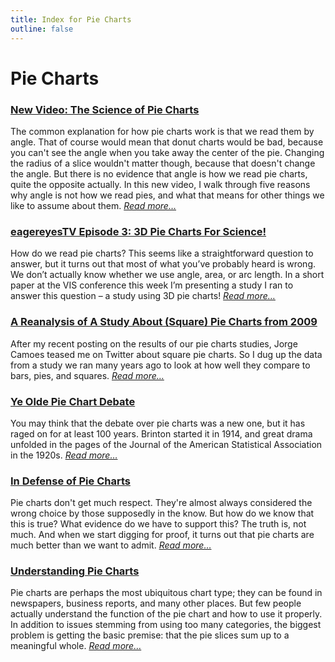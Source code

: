```yaml
---
title: Index for Pie Charts
outline: false
---
```


# Pie Charts

### <a href="/blog/2021/new-video-the-science-of-pie-charts">New Video: The Science of Pie Charts</a>
The common explanation for how pie charts work is that we read them by angle. That of course would mean that donut charts would be bad, because you can't see the angle when you take away the center of the pie. Changing the radius of a slice wouldn't matter though, because that doesn't change the angle. But there is no evidence that angle is how we read pie charts, quite the opposite actually. In this new video, I walk through five reasons why angle is not how we read pies, and what that means for other things we like to assume about them. _<a href="/blog/2021/new-video-the-science-of-pie-charts">Read more…</a>_

### <a href="/blog/2019/eagereyestv-episode-3-3d-pie-charts-for-science">eagereyesTV Episode 3: 3D Pie Charts For Science!</a>
How do we read pie charts? This seems like a straightforward question to answer, but it turns out that most of what you’ve probably heard is wrong. We don’t actually know whether we use angle, area, or arc length. In a short paper at the VIS conference this week I’m presenting a study I ran to answer this question – a study using 3D pie charts! _<a href="/blog/2019/eagereyestv-episode-3-3d-pie-charts-for-science">Read more…</a>_

### <a href="/blog/2016/a-reanalysis-of-a-study-about-square-pie-charts-from-2009">A Reanalysis of A Study About (Square) Pie Charts from 2009</a>
After my recent posting on the results of our pie charts studies, Jorge Camoes teased me on Twitter about square pie charts. So I dug up the data from a study we ran many years ago to look at how well they compare to bars, pies, and squares. _<a href="/blog/2016/a-reanalysis-of-a-study-about-square-pie-charts-from-2009">Read more…</a>_

### <a href="/blog/2016/ye-olde-pie-chart-debate">Ye Olde Pie Chart Debate</a>
You may think that the debate over pie charts was a new one, but it has raged on for at least 100 years. Brinton started it in 1914, and great drama unfolded in the pages of the Journal of the American Statistical Association in the 1920s. _<a href="/blog/2016/ye-olde-pie-chart-debate">Read more…</a>_

### <a href="/blog/2011/in-defense-of-pie-charts">In Defense of Pie Charts</a>
Pie charts don't get much respect. They're almost always considered the wrong choice by those supposedly in the know. But how do we know that this is true? What evidence do we have to support this? The truth is, not much. And when we start digging for proof, it turns out that pie charts are much better than we want to admit. _<a href="/blog/2011/in-defense-of-pie-charts">Read more…</a>_

### <a href="/blog/2010/pie-charts">Understanding Pie Charts</a>
Pie charts are perhaps the most ubiquitous chart type; they can be found in newspapers, business reports, and many other places. But few people actually understand the function of the pie chart and how to use it properly. In addition to issues stemming from using too many categories, the biggest problem is getting the basic premise: that the pie slices sum up to a meaningful whole. _<a href="/blog/2010/pie-charts">Read more…</a>_


